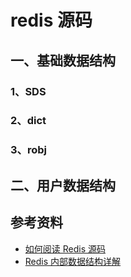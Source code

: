 # redis 源码

## 一、基础数据结构

### 1、SDS

### 2、dict

### 3、robj

## 二、用户数据结构

## 参考资料

- [如何阅读 Redis 源码](http://blog.huangz.me/diary/2014/how-to-read-redis-source-code.html)
- [Redis 内部数据结构详解](http://zhangtielei.com/posts/blog-redis-dict.html)
